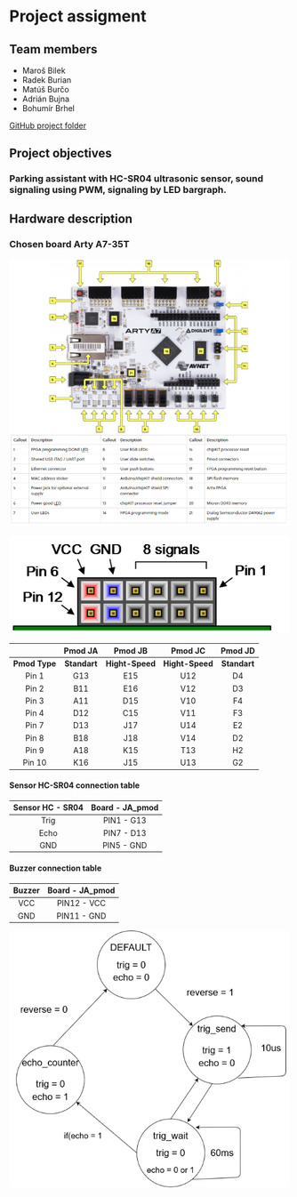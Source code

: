 # Project assigment

## Team members

* Maroš Bilek
* Radek Burian
* Matúš Burčo
* Adrián Bujna
* Bohumír Brhel

[GitHub project folder](to-do)

## Project objectives

### Parking assistant with HC-SR04 ultrasonic sensor, sound signaling using PWM, signaling by LED bargraph.

## Hardware description

### Chosen board **Arty A7-35T**


![Board](images/board.png)

![Pins](images/piny.png)

|| Pmod JA | Pmod JB | Pmod JC | Pmod JD |
| :-: | :-: | :-: | :-: | :-:|
| **Pmod Type** | **Standart** | **Hight-Speed** | **Hight-Speed** | **Standart** | 
| Pin 1  | G13 | E15 | U12 | D4 |
| Pin 2  | B11 | E16 | V12 | D3 |
| Pin 3  | A11 | D15 | V10 | F4 |
| Pin 4  | D12 | C15 | V11 | F3 |
| Pin 7  | D13 | J17 | U14 | E2 |
| Pin 8  | B18 | J18 | V14 | D2 |
| Pin 9  | A18 | K15 | T13 | H2 |
| Pin 10 | K16 | J15 | U13 | G2 |
#### Sensor HC-SR04 connection table
| **Sensor HC - SR04** | **Board - JA_pmod** |
| :-: | :-: | 
| Trig | PIN1 - G13 |
| Echo | PIN7 - D13 |
| GND | PIN5 - GND |
#### Buzzer connection table
| **Buzzer** | **Board - JA_pmod** |
| :-: | :-: | 
| VCC | PIN12 - VCC |
| GND | PIN11 - GND |

![Board](images/FSM.png)
























